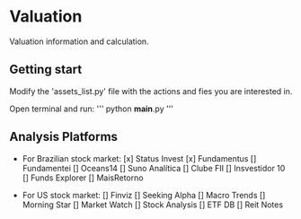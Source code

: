 # Valuation

Valuation information and calculation.

## Getting start

Modify the 'assets_list.py' file with the actions and fies you are interested in.

Open terminal and run:
'''
python __main__.py
'''


## Analysis Platforms
- For Brazilian stock market: 
[x] Status Invest
[x] Fundamentus
[] Fundamentei
[] Oceans14
[] Suno Analítica
[] Clube FII
[] Insvestidor 10
[] Funds Explorer
[] MaisRetorno

- For US stock market:
[] Finviz
[] Seeking Alpha
[] Macro Trends
[] Morning Star
[] Market Watch
[] Stock Analysis
[] ETF DB
[] Reit Notes
